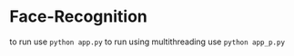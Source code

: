 # Face-Recognition

to run use <code>python app.py</code>
to run using multithreading  use <code>python app_p.py</code>
